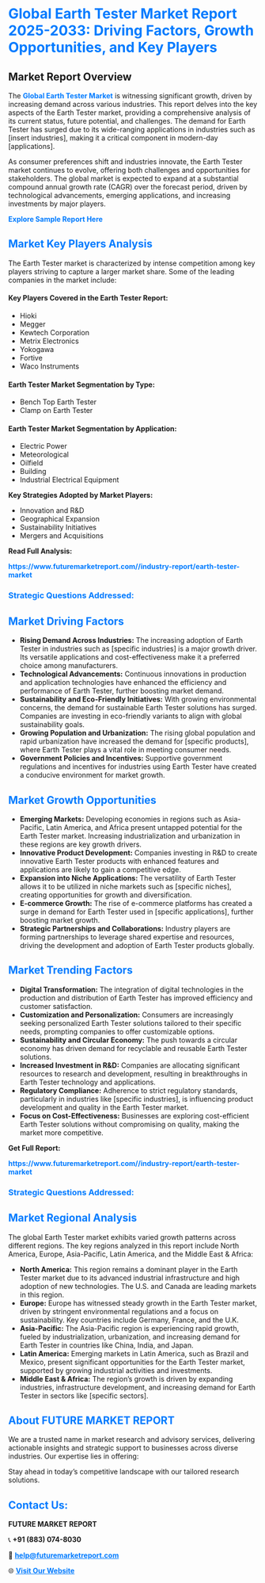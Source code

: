 <h1 style="color: #007BFF;">Global Earth Tester Market Report 2025-2033: Driving Factors, Growth Opportunities, and Key Players</h1>

<section id="overview">
<h2>Market Report Overview</h2>
<p>The <a href="https://www.futuremarketreport.com//industry-report/earth-tester-market" style="color: #007BFF; text-decoration: none;"><strong>Global Earth Tester Market</strong></a> is witnessing significant growth, driven by increasing demand across various industries. This report delves into the key aspects of the Earth Tester market, providing a comprehensive analysis of its current status, future potential, and challenges. The demand for Earth Tester has surged due to its wide-ranging applications in industries such as [insert industries], making it a critical component in modern-day [applications].</p>
<p>As consumer preferences shift and industries innovate, the Earth Tester market continues to evolve, offering both challenges and opportunities for stakeholders. The global market is expected to expand at a substantial compound annual growth rate (CAGR) over the forecast period, driven by technological advancements, emerging applications, and increasing investments by major players.</p>
</section>

<section id="overview">
<p><a href="https://www.futuremarketreport.com//request-sample/reportId=76124" style="color: #007BFF; text-decoration: none;"><strong>Explore Sample Report Here</strong></a></p>
</section>

<section id="key-players">
<h2 style="color: #007BFF;">Market Key Players Analysis</h2>
<p>The Earth Tester market is characterized by intense competition among key players striving to capture a larger market share. Some of the leading companies in the market include:</p>
<h4>Key Players Covered in the Earth Tester Report:</h4>
<ul><li>Hioki</li><li>Megger</li><li>Kewtech Corporation</li><li>Metrix Electronics</li><li>Yokogawa</li><li>Fortive</li><li>Waco Instruments</li></ul>
<h4>Earth Tester Market Segmentation by Type:</h4>
<ul><li>Bench Top Earth Tester</li><li>Clamp on Earth Tester</li></ul>

<h4>Earth Tester Market Segmentation by Application:</h4>
<ul><li>Electric Power</li><li>Meteorological</li><li>Oilfield</li><li>Building</li><li>Industrial Electrical Equipment</li></ul>
<p><strong>Key Strategies Adopted by Market Players:</strong></p>
<ul>
<li>Innovation and R&D</li>
<li>Geographical Expansion</li>
<li>Sustainability Initiatives</li>
<li>Mergers and Acquisitions</li>
</ul>
</section>

<section>
<p><strong>Read Full Analysis: </strong></p><a href="https://www.futuremarketreport.com//industry-report/earth-tester-market" style="color: #007BFF; text-decoration: none;"><strong>https://www.futuremarketreport.com//industry-report/earth-tester-market</strong></a>
<h3 style="color: #007BFF;">Strategic Questions Addressed:</h3>
</section>

<section id="driving-factors">
<h2 style="color: #007BFF;">Market Driving Factors</h2>
<ul>
<li><strong>Rising Demand Across Industries:</strong> The increasing adoption of Earth Tester in industries such as [specific industries] is a major growth driver. Its versatile applications and cost-effectiveness make it a preferred choice among manufacturers.</li>
<li><strong>Technological Advancements:</strong> Continuous innovations in production and application technologies have enhanced the efficiency and performance of Earth Tester, further boosting market demand.</li>
<li><strong>Sustainability and Eco-Friendly Initiatives:</strong> With growing environmental concerns, the demand for sustainable Earth Tester solutions has surged. Companies are investing in eco-friendly variants to align with global sustainability goals.</li>
<li><strong>Growing Population and Urbanization:</strong> The rising global population and rapid urbanization have increased the demand for [specific products], where Earth Tester plays a vital role in meeting consumer needs.</li>
<li><strong>Government Policies and Incentives:</strong> Supportive government regulations and incentives for industries using Earth Tester have created a conducive environment for market growth.</li>
</ul>
</section>

<section id="growth-opportunities">
<h2 style="color: #007BFF;">Market Growth Opportunities</h2>
<ul>
<li><strong>Emerging Markets:</strong> Developing economies in regions such as Asia-Pacific, Latin America, and Africa present untapped potential for the Earth Tester market. Increasing industrialization and urbanization in these regions are key growth drivers.</li>
<li><strong>Innovative Product Development:</strong> Companies investing in R&D to create innovative Earth Tester products with enhanced features and applications are likely to gain a competitive edge.</li>
<li><strong>Expansion into Niche Applications:</strong> The versatility of Earth Tester allows it to be utilized in niche markets such as [specific niches], creating opportunities for growth and diversification.</li>
<li><strong>E-commerce Growth:</strong> The rise of e-commerce platforms has created a surge in demand for Earth Tester used in [specific applications], further boosting market growth.</li>
<li><strong>Strategic Partnerships and Collaborations:</strong> Industry players are forming partnerships to leverage shared expertise and resources, driving the development and adoption of Earth Tester products globally.</li>
</ul>
</section>

<section id="trending-factors">
<h2 style="color: #007BFF;">Market Trending Factors</h2>
<ul>
<li><strong>Digital Transformation:</strong> The integration of digital technologies in the production and distribution of Earth Tester has improved efficiency and customer satisfaction.</li>
<li><strong>Customization and Personalization:</strong> Consumers are increasingly seeking personalized Earth Tester solutions tailored to their specific needs, prompting companies to offer customizable options.</li>
<li><strong>Sustainability and Circular Economy:</strong> The push towards a circular economy has driven demand for recyclable and reusable Earth Tester solutions.</li>
<li><strong>Increased Investment in R&D:</strong> Companies are allocating significant resources to research and development, resulting in breakthroughs in Earth Tester technology and applications.</li>
<li><strong>Regulatory Compliance:</strong> Adherence to strict regulatory standards, particularly in industries like [specific industries], is influencing product development and quality in the Earth Tester market.</li>
<li><strong>Focus on Cost-Effectiveness:</strong> Businesses are exploring cost-efficient Earth Tester solutions without compromising on quality, making the market more competitive.</li>
</ul>
</section>

<section>
<p><strong>Get Full Report: </strong></p><a href="https://www.futuremarketreport.com//industry-report/earth-tester-market" style="color: #007BFF; text-decoration: none;"><strong>https://www.futuremarketreport.com//industry-report/earth-tester-market</strong></a>
<h3 style="color: #007BFF;">Strategic Questions Addressed:</h3>
</section>


<section id="regional-analysis">
<h2 style="color: #007BFF;">Market Regional Analysis</h2>
<p>The global Earth Tester market exhibits varied growth patterns across different regions. The key regions analyzed in this report include North America, Europe, Asia-Pacific, Latin America, and the Middle East & Africa:</p>
<ul>
<li><strong>North America:</strong> This region remains a dominant player in the Earth Tester market due to its advanced industrial infrastructure and high adoption of new technologies. The U.S. and Canada are leading markets in this region.</li>
<li><strong>Europe:</strong> Europe has witnessed steady growth in the Earth Tester market, driven by stringent environmental regulations and a focus on sustainability. Key countries include Germany, France, and the U.K.</li>
<li><strong>Asia-Pacific:</strong> The Asia-Pacific region is experiencing rapid growth, fueled by industrialization, urbanization, and increasing demand for Earth Tester in countries like China, India, and Japan.</li>
<li><strong>Latin America:</strong> Emerging markets in Latin America, such as Brazil and Mexico, present significant opportunities for the Earth Tester market, supported by growing industrial activities and investments.</li>
<li><strong>Middle East & Africa:</strong> The region’s growth is driven by expanding industries, infrastructure development, and increasing demand for Earth Tester in sectors like [specific sectors].</li>
</ul>
</section>

<footer>
<h2 style="color: #007BFF;">About FUTURE MARKET REPORT</h2>
<p>We are a trusted name in market research and advisory services, delivering actionable insights and strategic support to businesses across diverse industries. Our expertise lies in offering:</p>

<p>Stay ahead in today’s competitive landscape with our tailored research solutions.</p>

<h2 style="color: #007BFF;">Contact Us:</h2>
<p><strong>FUTURE MARKET REPORT</strong></p>
<p>📞 <strong>+91 (883) 074-8030</strong></p>
<p>📧 <strong><a href="mailto:help@futuremarketreport.com" style="color: #007BFF;">help@futuremarketreport.com</a></strong></p>
<p>🌐 <strong><a href="https://www.futuremarketreport.com/" style="color: #007BFF;">Visit Our Website</a></strong></p>
</footer>